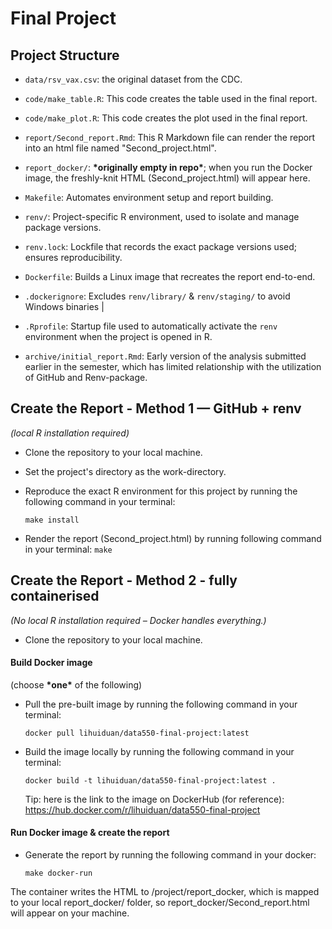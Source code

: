 # Final Project

## Project Structure
- `data/rsv_vax.csv`: the original dataset from the CDC.

- `code/make_table.R`: 
  This code creates the table used in the final report.
- `code/make_plot.R`: 
  This code creates the plot used in the final report.

- `report/Second_report.Rmd`: This R Markdown file can render the report into an html file named "Second_project.html".

- `report_docker/`: **\*originally empty in repo\***; when you run the Docker image, the freshly-knit HTML (Second_project.html) will appear here.

- `Makefile`: Automates environment setup and report building. 

- `renv/`: Project-specific R environment, used to isolate and manage package versions.

- `renv.lock`: Lockfile that records the exact package versions used; ensures reproducibility.

- `Dockerfile`: Builds a Linux image that recreates the report end-to-end.

- `.dockerignore`: Excludes `renv/library/` & `renv/staging/` to avoid Windows binaries |

- `.Rprofile`: Startup file used to automatically activate the `renv` environment when the project is opened in R.

- `archive/initial_report.Rmd`: Early version of the analysis submitted earlier in the semester, which has limited relationship with the utilization of GitHub and Renv-package.



## Create the Report - Method 1 — GitHub + renv  
*(local R installation required)*

- Clone the repository to your local machine.

- Set the project's directory as the work-directory.

- Reproduce the exact R environment for this project   by running the following command in your terminal:
   ```
   make install
   ```
- Render the report (Second_project.html) by   running following command in your terminal:
   `make`



## Create the Report - Method 2 - fully containerised
*(No local R installation required – Docker handles everything.)*   
  
- Clone the repository to your local machine.

#### Build Docker image
(choose **\*one\*** of the following)

- Pull the pre-built image by running the following command in your terminal:
     ```
     docker pull lihuiduan/data550-final-project:latest
     ```
- Build the image locally by running the following command in your terminal:
     ```
     docker build -t lihuiduan/data550-final-project:latest .
     ```
     Tip: here is the link to the image on DockerHub (for reference):
     https://hub.docker.com/r/lihuiduan/data550-final-project


#### Run Docker image & create the report
- Generate the report by running the following command in your docker:
    ```
    make docker-run
    ```
The container writes the HTML to /project/report_docker, which is mapped to your local report_docker/ folder, so report_docker/Second_report.html will appear on your machine.
